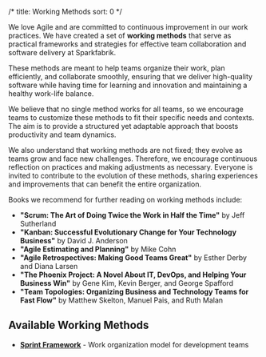 /*
title: Working Methods
sort: 0
*/

We love Agile and are committed to continuous improvement in our work practices. We have created a set of **working methods** that serve as practical frameworks and strategies for effective team collaboration and software delivery at Sparkfabrik.

These methods are meant to help teams organize their work, plan efficiently, and collaborate smoothly, ensuring that we deliver high-quality software while having time for learning and innovation and maintaining a healthy work-life balance.

We believe that no single method works for all teams, so we encourage teams to customize these methods to fit their specific needs and contexts. The aim is to provide a structured yet adaptable approach that boosts productivity and team dynamics.

We also understand that working methods are not fixed; they evolve as teams grow and face new challenges. Therefore, we encourage continuous reflection on practices and making adjustments as necessary. Everyone is invited to contribute to the evolution of these methods, sharing experiences and improvements that can benefit the entire organization.

Books we recommend for further reading on working methods include:

- **"Scrum: The Art of Doing Twice the Work in Half the Time"** by Jeff Sutherland
- **"Kanban: Successful Evolutionary Change for Your Technology Business"** by David J. Anderson
- **"Agile Estimating and Planning"** by Mike Cohn
- **"Agile Retrospectives: Making Good Teams Great"** by Esther Derby and Diana Larsen
- **"The Phoenix Project: A Novel About IT, DevOps, and Helping Your Business Win"** by Gene Kim, Kevin Berger, and George Spafford
- **"Team Topologies: Organizing Business and Technology Teams for Fast Flow"** by Matthew Skelton, Manuel Pais, and Ruth Malan

## Available Working Methods

- **[Sprint Framework](sprint-framework.md)** - Work organization model for development teams

